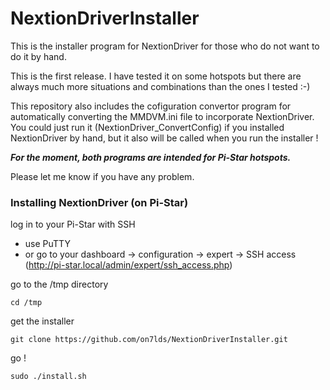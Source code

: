NextionDriverInstaller
======================

This is the installer program for NextionDriver for those who do
not want to do it by hand.

This is the first release. I have tested it on some hotspots
but there are always much more situations and combinations than
the ones I tested :-)

This repository also includes the cofiguration convertor program
for automatically converting the MMDVM.ini file to incorporate
NextionDriver.
You could just run it (NextionDriver_ConvertConfig) if you installed
NextionDriver by hand, but it also will be called when you run the
installer !

_**For the moment, both programs are intended for Pi-Star hotspots.**_

Please let me know if you have any problem.



### Installing NextionDriver (on Pi-Star)

log in to your Pi-Star with SSH

* use PuTTY
* or go to your dashboard -> configuration -> expert -> SSH access (http://pi-star.local/admin/expert/ssh_access.php)

go to the /tmp directory
```
cd /tmp
```

get the installer
```
git clone https://github.com/on7lds/NextionDriverInstaller.git
```

go !
```
sudo ./install.sh
```

